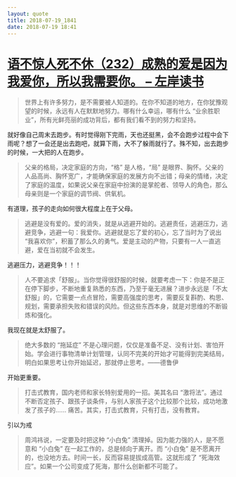 ```yaml
---
layout: quote
title: 2018-07-19_1841
date: 2018-07-19 18:41
---
```


# [语不惊人死不休（232）成熟的爱是因为我爱你，所以我需要你。 – 左岸读书](http://www.zreading.cn/archives/6474.html)

> 世界上有许多努力，是不需要被人知道的。在你不知道的地方，在你犹豫观望的时候，永远有人在默默地努力。哪有什么幸运，哪有什么 “业余胜职业”，所有光鲜亮丽的成功背后，都有我们看不到的努力和坚持。

就好像自己周末去跑步。有时觉得刚下完雨，天也还挺黑，会不会跑步过程中会下雨呢？想了一会还是出去跑吧，就算下雨，大不了躲雨就行了。殊不知，出去跑步的时候，一大把的人在跑步。

> 父亲的格局，决定家庭的方向，“格” 是人格，“局” 是眼界、胸怀。父亲的人品高尚、胸怀宽广，才能确保家庭的发展方向不出错；母亲的情绪，决定了家庭的温度，如果说父亲在家庭中扮演的是掌舵者、领导人的角色，那么母亲则是一个家庭的调节阀、供氧机。

有道理，孩子的走向如何很大程度上在于父母。

> 逃避是没有爱的。爱的消失，就是从逃避开始的。逃避责任，逃避压力，逃避竞争，逃避一句：我爱你。逃避就是忘了爱的初心，忘了当时为了说出 “我喜欢你”，积蓄了那么久的勇气。爱是主动的产物，只要有一人一直逃避，爱在当初就不会发生。

逃避压力，逃避竞争！！！

> 人不要追求「舒服」。当你觉得很舒服的时候，就要考虑一下：你是不是正在停下脚步，不断地重复熟悉的东西，乃至于毫无进展？进步永远是「不太舒服」的，它需要一点点冒险，需要高强度的思考，需要反复斟酌、构思、规划，需要承担失败和错误的风险。但这些东西本身，就是对思维的不断锻炼和强化。

我现在就是太舒服了。

> 绝大多数的 “拖延症” 不是心理问题，仅仅是准备不足、没有计划、害怕开始。学会进行事物清单计划管理，认同不完美的开始才可能得到完美结局，明白如果思考让你开始延迟，那就停止思考。——德鲁伊

开始更重要。

> 打击式教育，国内老师和家长特别爱用的一招。美其名曰 “激将法”。通过不断否定孩子、跟孩子谈条件，与别人家孩子这个比较那个比较，成功地激发了孩子的…… 痛苦。其实，打击式教育，只有打击，没有教育。

引以为戒

> 周鸿祎说，一定要及时把这种 “小白兔” 清理掉。因为能力强的人，是不愿意和 “小白兔” 在一起工作的，总是倾向于离开。而 “小白兔” 是不愿离开的，也没地方去。时间一长，反而容易提拔成高管。这就形成了 “死海效应”。如果一个公司变成了死海，那什么创新都不可能了。

​